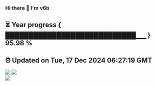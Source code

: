 ### Hi there 👋  I'm v6b  
⏳ Year progress { ████████████████████████████▁▁ } 95.98 %
---
⏰ Updated on Tue, 17 Dec 2024 06:27:19 GMT
---
![](https://github-readme-stats.vercel.app/api?username=v6b&bg_color=30,e96443,904e95&title_color=fff&text_color=fff&layout=compact)
![](https://github-readme-stats.vercel.app/api/top-langs/?username=v6b&layout=compact&bg_color=30,e96443,904e95&title_color=fff&text_color=fff)  
![](https://gcore.jsdelivr.net/gh/v6b/v6b@main/assets/github-contribution-grid-snake.svg)

